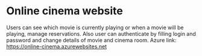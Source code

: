 # Online cinema website
Users can see which movie is currently playing or when a movie will be playing, manage reservations. Also user can authenticate by filling login and password and change details of movie and cinema room.
Azure link: https://online-cinema.azurewebsites.net
